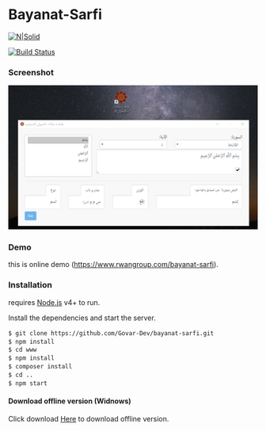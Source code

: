 # Bayanat-Sarfi

[![N|Solid](https://www.rwangroup.com/img/logo.png)](https://www.rwangroup.com/)

[![Build Status](https://travis-ci.org/joemccann/dillinger.svg?branch=master)](https://github.com/Govar-Dev/bayanat-sarfi)

### Screenshot
[![N|Solid](https://raw.githubusercontent.com/Govar-Dev/bayanat-sarfi/master/screenshot.png)](https://www.rwangroup.com/bayanat-sarfi)
### Demo
this is online demo (https://www.rwangroup.com/bayanat-sarfi).

### Installation

requires [Node.js](https://nodejs.org/) v4+ to run.

Install the dependencies  and start the server.

```sh
$ git clone https://github.com/Govar-Dev/bayanat-sarfi.git
$ npm install
$ cd www
$ npm install
$ composer install
$ cd ..
$ npm start
```


#### Download offline version (Widnows)

Click download [Here](https://github.com/Govar-Dev/bayanat-sarfi/raw/master/dist/win/sarf-win32-x64.rar) to download offline version.

